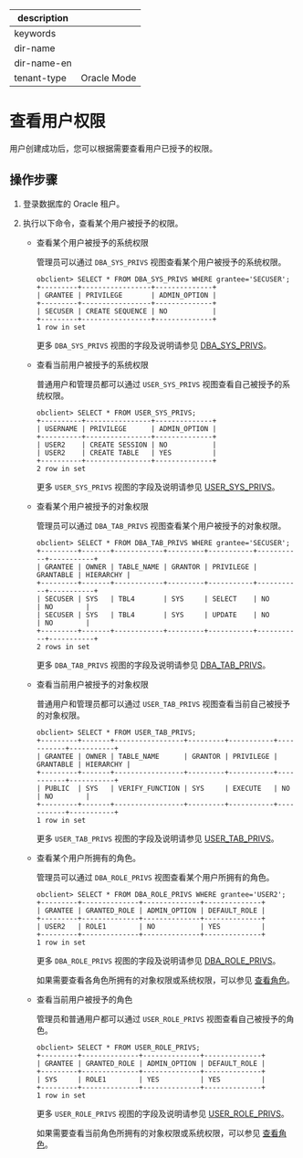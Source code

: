 |description||
|---|---|
|keywords||
|dir-name||
|dir-name-en||
|tenant-type|Oracle Mode|

# 查看用户权限

用户创建成功后，您可以根据需要查看用户已授予的权限。

## 操作步骤

1. 登录数据库的 Oracle 租户。

2. 执行以下命令，查看某个用户被授予的权限。

   * 查看某个用户被授予的系统权限

     管理员可以通过 `DBA_SYS_PRIVS` 视图查看某个用户被授予的系统权限。

     ```shell
     obclient> SELECT * FROM DBA_SYS_PRIVS WHERE grantee='SECUSER';
     +---------+-----------------+--------------+
     | GRANTEE | PRIVILEGE       | ADMIN_OPTION |
     +---------+-----------------+--------------+
     | SECUSER | CREATE SEQUENCE | NO           |
     +---------+-----------------+--------------+
     1 row in set
     ```

     更多 `DBA_SYS_PRIVS` 视图的字段及说明请参见 [DBA_SYS_PRIVS](../../../../../700.reference/700.system-views/500.system-view-of-oracle-mode/200.dictionary-view-of-oracle-mode/10400.dba_sys_privs-of-oracle-mode.md)。

   * 查看当前用户被授予的系统权限

     普通用户和管理员都可以通过 `USER_SYS_PRIVS` 视图查看自己被授予的系统权限。

     ```shell
     obclient> SELECT * FROM USER_SYS_PRIVS;
     +----------+----------------+--------------+
     | USERNAME | PRIVILEGE      | ADMIN_OPTION |
     +----------+----------------+--------------+
     | USER2    | CREATE SESSION | NO           |
     | USER2    | CREATE TABLE   | YES          |
     +----------+----------------+--------------+
     2 row in set
     ```

     更多 `USER_SYS_PRIVS` 视图的字段及说明请参见 [USER_SYS_PRIVS](../../../../../700.reference/700.system-views/500.system-view-of-oracle-mode/200.dictionary-view-of-oracle-mode/17200.user_sys_privs-of-oracle-mode.md)。

   * 查看某个用户被授予的对象权限

     管理员可以通过 `DBA_TAB_PRIVS` 视图查看某个用户被授予的对象权限。

     ```shell
     obclient> SELECT * FROM DBA_TAB_PRIVS WHERE grantee='SECUSER';
     +---------+-------+------------+---------+-----------+-----------+-----------+
     | GRANTEE | OWNER | TABLE_NAME | GRANTOR | PRIVILEGE | GRANTABLE | HIERARCHY |
     +---------+-------+------------+---------+-----------+-----------+-----------+
     | SECUSER | SYS   | TBL4       | SYS     | SELECT    | NO        | NO        |
     | SECUSER | SYS   | TBL4       | SYS     | UPDATE    | NO        | NO        |
     +---------+-------+------------+---------+-----------+-----------+-----------+
     2 rows in set
     ```

     更多 `DBA_TAB_PRIVS` 视图的字段及说明请参见 [DBA_TAB_PRIVS](../../../../../700.reference/700.system-views/500.system-view-of-oracle-mode/200.dictionary-view-of-oracle-mode/11100.dba_tab_privs-of-oracle-mode.md)。

   * 查看当前用户被授予的对象权限

     普通用户和管理员都可以通过 `USER_TAB_PRIVS` 视图查看当前自己被授予的对象权限。

     ```shell
     obclient> SELECT * FROM USER_TAB_PRIVS;
     +---------+-------+-----------------+---------+-----------+-----------+-----------+
     | GRANTEE | OWNER | TABLE_NAME      | GRANTOR | PRIVILEGE | GRANTABLE | HIERARCHY |
     +---------+-------+-----------------+---------+-----------+-----------+-----------+
     | PUBLIC  | SYS   | VERIFY_FUNCTION | SYS     | EXECUTE   | NO        | NO        |
     +---------+-------+-----------------+---------+-----------+-----------+-----------+
     1 row in set
     ```

     更多 `USER_TAB_PRIVS` 视图的字段及说明请参见 [USER_TAB_PRIVS](../../../../../700.reference/700.system-views/500.system-view-of-oracle-mode/200.dictionary-view-of-oracle-mode/18200.user_tab_privs-of-oracle-mode.md)。

   * 查看某个用户所拥有的角色。

     管理员可以通过 `DBA_ROLE_PRIVS` 视图查看某个用户所拥有的角色。

     ```shell
     obclient> SELECT * FROM DBA_ROLE_PRIVS WHERE grantee='USER2';
     +---------+--------------+--------------+--------------+
     | GRANTEE | GRANTED_ROLE | ADMIN_OPTION | DEFAULT_ROLE |
     +---------+--------------+--------------+--------------+
     | USER2   | ROLE1        | NO           | YES          |
     +---------+--------------+--------------+--------------+
     1 row in set
     ```

     更多 `DBA_ROLE_PRIVS` 视图的字段及说明请参见 [DBA_ROLE_PRIVS](../../../../../700.reference/700.system-views/500.system-view-of-oracle-mode/200.dictionary-view-of-oracle-mode/9200.dba_role_privs-of-oracle-mode.md)。

     如果需要查看各角色所拥有的对象权限或系统权限，可以参见 [查看角色](400.manage-roles-of-oracle-mode/600.view-roles-of-oracle-mode.md)。

   * 查看当前用户被授予的角色

     管理员和普通用户都可以通过 `USER_ROLE_PRIVS` 视图查看自己被授予的角色。

     ```shell
     obclient> SELECT * FROM USER_ROLE_PRIVS;
     +---------+--------------+--------------+--------------+
     | GRANTEE | GRANTED_ROLE | ADMIN_OPTION | DEFAULT_ROLE |
     +---------+--------------+--------------+--------------+
     | SYS     | ROLE1        | YES          | YES          |
     +---------+--------------+--------------+--------------+
     1 row in set
     ```

     更多 `USER_ROLE_PRIVS` 视图的字段及说明请参见 [USER_ROLE_PRIVS](../../../../../700.reference/700.system-views/500.system-view-of-oracle-mode/200.dictionary-view-of-oracle-mode/16500.user_role_privs-of-oracle-mode.md)。

     如果需要查看当前角色所拥有的对象权限或系统权限，可以参见 [查看角色](400.manage-roles-of-oracle-mode/600.view-roles-of-oracle-mode.md)。
